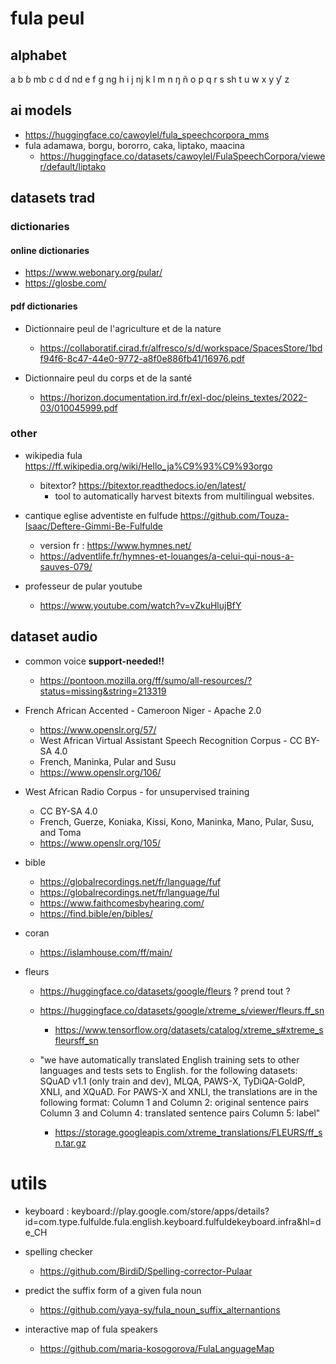 # fula peul

## alphabet
a b ɓ mb c d ɗ nd e f g ng h i j nj k l m n ŋ ñ o p q r s sh t u w x y ƴ z

## ai models
- https://huggingface.co/cawoylel/fula_speechcorpora_mms
- fula adamawa, borgu, bororro, caka, liptako, maacina
  - https://huggingface.co/datasets/cawoylel/FulaSpeechCorpora/viewer/default/liptako


## datasets trad
### dictionaries
#### online dictionaries
  - https://www.webonary.org/pular/
  - https://glosbe.com/

#### pdf dictionaries
- Dictionnaire peul de l'agriculture et de la nature
  - https://collaboratif.cirad.fr/alfresco/s/d/workspace/SpacesStore/1bdf94f6-8c47-44e0-9772-a8f0e886fb41/16976.pdf

- Dictionnaire peul du corps et de la santé
  -  https://horizon.documentation.ird.fr/exl-doc/pleins_textes/2022-03/010045999.pdf

### other
- wikipedia fula https://ff.wikipedia.org/wiki/Hello_ja%C9%93%C9%93orgo
  - bitextor?  https://bitextor.readthedocs.io/en/latest/ 
    - tool to automatically harvest bitexts from multilingual websites.

- cantique eglise adventiste en fulfude https://github.com/Touza-Isaac/Deftere-Gimmi-Be-Fulfulde
  - version fr : https://www.hymnes.net/
  - https://adventlife.fr/hymnes-et-louanges/a-celui-qui-nous-a-sauves-079/

- professeur de pular youtube
  - https://www.youtube.com/watch?v=vZkuHlujBfY

## dataset audio

- common voice __support-needed!!__
  - https://pontoon.mozilla.org/ff/sumo/all-resources/?status=missing&string=213319

- French African Accented - Cameroon Niger - Apache 2.0
  - https://www.openslr.org/57/
  - West African Virtual Assistant Speech Recognition Corpus - CC BY-SA 4.0
  - French, Maninka, Pular and Susu
  - https://www.openslr.org/106/

- West African Radio Corpus - for unsupervised training
  - CC BY-SA 4.0
  - French, Guerze, Koniaka, Kissi, Kono, Maninka, Mano, Pular, Susu, and Toma
  - https://www.openslr.org/105/

- bible
  - https://globalrecordings.net/fr/language/fuf
  - https://globalrecordings.net/fr/language/ful
  - https://www.faithcomesbyhearing.com/
  - https://find.bible/en/bibles/

- coran
  - https://islamhouse.com/ff/main/

- fleurs
  - https://huggingface.co/datasets/google/fleurs ? prend tout ?
  - https://huggingface.co/datasets/google/xtreme_s/viewer/fleurs.ff_sn
    - https://www.tensorflow.org/datasets/catalog/xtreme_s#xtreme_sfleursff_sn

  - "we have automatically translated English training sets to other languages and tests sets to English.
for the following datasets: SQuAD v1.1 (only train and dev), MLQA, PAWS-X, TyDiQA-GoldP, XNLI, and XQuAD. For PAWS-X and XNLI, the translations are in the following format: Column 1 and Column 2: original sentence pairs Column 3 and Column 4: translated sentence pairs Column 5: label"
    - https://storage.googleapis.com/xtreme_translations/FLEURS/ff_sn.tar.gz


# utils
- keyboard :  keyboard://play.google.com/store/apps/details?id=com.type.fulfulde.fula.english.keyboard.fulfuldekeyboard.infra&hl=de_CH

- spelling checker 
  - https://github.com/BirdiD/Spelling-corrector-Pulaar
- predict the suffix form of a given fula noun 
  - https://github.com/yaya-sy/fula_noun_suffix_alternantions

- interactive map of fula speakers 
  - https://github.com/maria-kosogorova/FulaLanguageMap